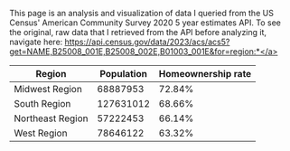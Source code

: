 This page is an analysis and visualization of data I queried from the US Census' American Community Survey 2020 5 year estimates API. To see the original, raw data that I retrieved from the API before analyzing it, navigate here: <a href="https://api.census.gov/data/2023/acs/acs5?get=NAME,B25008_001E,B25008_002E,B01003_001E&for=region:*">https://api.census.gov/data/2023/acs/acs5?get=NAME,B25008_001E,B25008_002E,B01003_001E&for=region:*</a>

|Region|Population|Homeownership rate|
|---|---|---|
|Midwest Region|68887953|72.84%|
|South Region|127631012|68.66%|
|Northeast Region|57222453|66.14%|
|West Region|78646122|63.32%|
